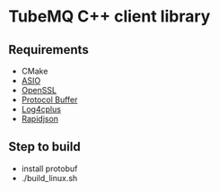 <!--

    Licensed to the Apache Software Foundation (ASF) under one
    or more contributor license agreements.  See the NOTICE file
    distributed with this work for additional information
    regarding copyright ownership.  The ASF licenses this file
    to you under the Apache License, Version 2.0 (the
    "License"); you may not use this file except in compliance
    with the License.  You may obtain a copy of the License at

      http://www.apache.org/licenses/LICENSE-2.0

    Unless required by applicable law or agreed to in writing,
    software distributed under the License is distributed on an
    "AS IS" BASIS, WITHOUT WARRANTIES OR CONDITIONS OF ANY
    KIND, either express or implied.  See the License for the
    specific language governing permissions and limitations
    under the License.

-->


# TubeMQ C++ client library
## Requirements

 * CMake
 * [ASIO](https://github.com/chriskohlhoff/asio.git)
 * [OpenSSL](https://github.com/openssl/openssl.git)
 * [Protocol Buffer](https://developers.google.com/protocol-buffers/)
 * [Log4cplus](https://github.com/log4cplus/log4cplus.git)
 * [Rapidjson](https://github.com/Tencent/rapidjson.git)

## Step to build
  * install protobuf
  * ./build_linux.sh



